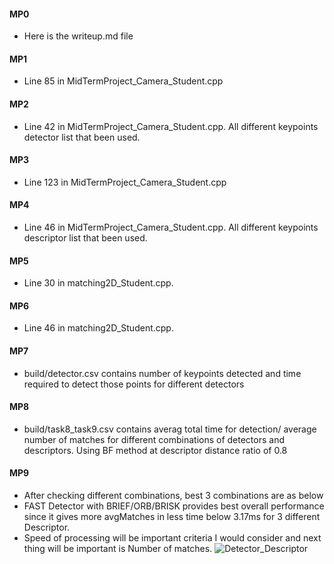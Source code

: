 #### MP0
* Here is the writeup.md file
#### MP1
* Line 85 in MidTermProject_Camera_Student.cpp
#### MP2
* Line 42 in MidTermProject_Camera_Student.cpp. All different keypoints detector list that been used.
#### MP3
* Line 123 in MidTermProject_Camera_Student.cpp
#### MP4
* Line 46 in MidTermProject_Camera_Student.cpp. All different keypoints descriptor list that been used.
#### MP5
* Line 30 in matching2D_Student.cpp.
#### MP6
* Line 46 in matching2D_Student.cpp.
#### MP7
* build/detector.csv contains number of keypoints detected and time required to detect those points for different detectors
#### MP8
* build/task8_task9.csv contains averag total time for detection/ average number of matches for different combinations of detectors and descriptors. Using BF method at descriptor distance ratio of 0.8
#### MP9
* After checking different combinations, best 3 combinations are as below
* FAST Detector with BRIEF/ORB/BRISK provides best overall performance since it gives more avgMatches in less time below 3.17ms for 3 different Descriptor. 
* Speed of processing will be important criteria I would consider and next thing will be important is Number of matches.
![Detector_Descriptor](https://user-images.githubusercontent.com/46629608/121829565-e7212c80-cc90-11eb-8da6-d128f9658a86.PNG)
